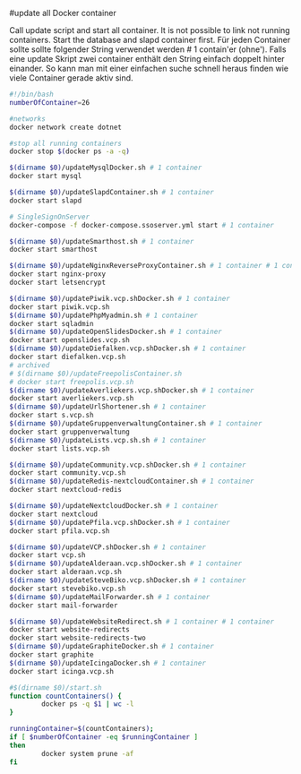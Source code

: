#update all Docker container

Call update script and start all container.
It is not possible to link not running containers. Start the database and slapd container first.
Für jeden Container sollte sollte folgender String verwendet werden # 1 contain'er (ohne'). Falls eine update Skript zwei container enthält den String einfach doppelt hinter einander.
So kann man mit einer einfachen suche schnell heraus finden wie viele Container gerade aktiv sind.

```bash
#!/bin/bash
numberOfContainer=26

#networks
docker network create dotnet

#stop all running containers
docker stop $(docker ps -a -q)

$(dirname $0)/updateMysqlDocker.sh # 1 container
docker start mysql

$(dirname $0)/updateSlapdContainer.sh # 1 container
docker start slapd

# SingleSignOnServer
docker-compose -f docker-compose.ssoserver.yml start # 1 container

$(dirname $0)/updateSmarthost.sh # 1 container
docker start smarthost

$(dirname $0)/updateNginxReverseProxyContainer.sh # 1 container # 1 container
docker start nginx-proxy
docker start letsencrypt

$(dirname $0)/updatePiwik.vcp.shDocker.sh # 1 container
docker start piwik.vcp.sh
$(dirname $0)/updatePhpMyadmin.sh # 1 container
docker start sqladmin
$(dirname $0)/updateOpenSlidesDocker.sh # 1 container
docker start openslides.vcp.sh
$(dirname $0)/updateDiefalken.vcp.shDocker.sh # 1 container
docker start diefalken.vcp.sh
# archived
# $(dirname $0)/updateFreepolisContainer.sh
# docker start freepolis.vcp.sh
$(dirname $0)/updateAverliekers.vcp.shDocker.sh # 1 container
docker start averliekers.vcp.sh
$(dirname $0)/updateUrlShortener.sh # 1 container
docker start s.vcp.sh
$(dirname $0)/updateGruppenverwaltungContainer.sh # 1 container
docker start gruppenverwaltung
$(dirname $0)/updateLists.vcp.sh.sh # 1 container
docker start lists.vcp.sh

$(dirname $0)/updateCommunity.vcp.shDocker.sh # 1 container
docker start community.vcp.sh
$(dirname $0)/updateRedis-nextcloudContainer.sh # 1 container
docker start nextcloud-redis

$(dirname $0)/updateNextcloudDocker.sh # 1 container
docker start nextcloud
$(dirname $0)/updatePfila.vcp.shDocker.sh # 1 container
docker start pfila.vcp.sh

$(dirname $0)/updateVCP.shDocker.sh # 1 container
docker start vcp.sh
$(dirname $0)/updateAlderaan.vcp.shDocker.sh # 1 container
docker start alderaan.vcp.sh
$(dirname $0)/updateSteveBiko.vcp.shDocker.sh # 1 container
docker start stevebiko.vcp.sh
$(dirname $0)/updateMailForwarder.sh # 1 container
docker start mail-forwarder

$(dirname $0)/updateWebsiteRedirect.sh # 1 container # 1 container
docker start website-redirects
docker start website-redirects-two
$(dirname $0)/updateGraphiteDocker.sh # 1 container
docker start graphite
$(dirname $0)/updateIcingaDocker.sh # 1 container
docker start icinga.vcp.sh

#$(dirname $0)/start.sh
function countContainers() {
        docker ps -q $1 | wc -l
}

runningContainer=$(countContainers);
if [ $numberOfContainer -eq $runningContainer ]
then
        docker system prune -af
fi
```
